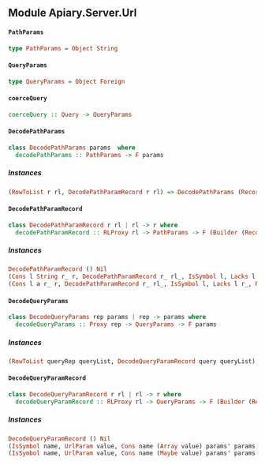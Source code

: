 ## Module Apiary.Server.Url

#### `PathParams`

``` purescript
type PathParams = Object String
```

#### `QueryParams`

``` purescript
type QueryParams = Object Foreign
```

#### `coerceQuery`

``` purescript
coerceQuery :: Query -> QueryParams
```

#### `DecodePathParams`

``` purescript
class DecodePathParams params  where
  decodePathParams :: PathParams -> F params
```

##### Instances
``` purescript
(RowToList r rl, DecodePathParamRecord r rl) => DecodePathParams (Record r)
```

#### `DecodePathParamRecord`

``` purescript
class DecodePathParamRecord r rl | rl -> r where
  decodePathParamRecord :: RLProxy rl -> PathParams -> F (Builder (Record ()) (Record r))
```

##### Instances
``` purescript
DecodePathParamRecord () Nil
(Cons l String r_ r, DecodePathParamRecord r_ rl_, IsSymbol l, Lacks l r_) => DecodePathParamRecord r (Cons l String rl_)
(Cons l a r_ r, DecodePathParamRecord r_ rl_, IsSymbol l, Lacks l r_, ReadForeign a) => DecodePathParamRecord r (Cons l a rl_)
```

#### `DecodeQueryParams`

``` purescript
class DecodeQueryParams rep params | rep -> params where
  decodeQueryParams :: Proxy rep -> QueryParams -> F params
```

##### Instances
``` purescript
(RowToList queryRep queryList, DecodeQueryParamRecord query queryList) => DecodeQueryParams (Record queryRep) (Record query)
```

#### `DecodeQueryParamRecord`

``` purescript
class DecodeQueryParamRecord r rl | rl -> r where
  decodeQueryParamRecord :: RLProxy rl -> QueryParams -> F (Builder (Record ()) (Record r))
```

##### Instances
``` purescript
DecodeQueryParamRecord () Nil
(IsSymbol name, UrlParam value, Cons name (Array value) params' params, Lacks name params', DecodeQueryParamRecord params' paramList) => DecodeQueryParamRecord params (Cons name (Array value) paramList)
(IsSymbol name, UrlParam value, Cons name (Maybe value) params' params, Lacks name params', DecodeQueryParamRecord params' paramList) => DecodeQueryParamRecord params (Cons name (Maybe value) paramList)
```


